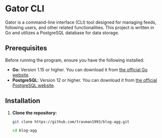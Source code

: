 # Gator CLI

Gator is a command-line interface (CLI) tool designed for managing feeds, following users, and other related functionalities. This project is written in Go and utilizes a PostgreSQL database for data storage.

## Prerequisites

Before running the program, ensure you have the following installed:

- **Go**: Version 1.15 or higher. You can download it from [the official Go website](https://golang.org/dl/).
- **PostgreSQL**: Version 12 or higher. You can download it from [the official PostgreSQL website](https://www.postgresql.org/download/).

## Installation

1. **Clone the repository:**

   ```bash
   git clone https://github.com/travman1993/blog-agg.git

   cd blog-agg